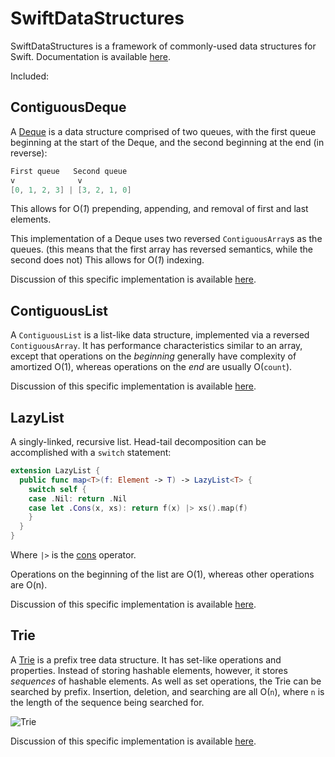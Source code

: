# SwiftDataStructures

SwiftDataStructures is a framework of commonly-used data structures for Swift. Documentation is available [here](http://oisdk.github.io/SwiftDataStructures/index.html).

Included:

## ContiguousDeque ##

A [Deque](https://en.wikipedia.org/wiki/Double-ended_queue) is a data structure comprised
of two queues, with the first queue beginning at the start of the Deque, and the second
beginning at the end (in reverse):

```swift
First queue   Second queue
v              v
[0, 1, 2, 3] | [3, 2, 1, 0]
```

This allows for O(*1*) prepending, appending, and removal of first and last elements.

This implementation of a Deque uses two reversed `ContiguousArray`s as the queues. (this
means that the first array has reversed semantics, while the second does not) This allows
for O(*1*) indexing.

Discussion of this specific implementation is available
[here](https://bigonotetaking.wordpress.com/2015/08/09/yet-another-root-of-all-evil/).

## ContiguousList ##

A `ContiguousList` is a list-like data structure, implemented via a reversed
`ContiguousArray`. It has performance characteristics similar to an array, except that
operations on the *beginning* generally have complexity of amortized O(1), whereas
operations on the *end* are usually O(`count`).

Discussion of this specific implementation is available
[here](https://bigonotetaking.wordpress.com/2015/08/09/yet-another-root-of-all-evil/).

## LazyList ##

A singly-linked, recursive list. Head-tail decomposition can be accomplished with a
`switch` statement:

```swift
extension LazyList {
  public func map<T>(f: Element -> T) -> LazyList<T> {
    switch self {
    case .Nil: return .Nil
    case let .Cons(x, xs): return f(x) |> xs().map(f)
    }
  }
}
```

Where `|>` is the [cons](https://en.wikipedia.org/wiki/Cons) operator.

Operations on the beginning of the list are O(1), whereas other operations are O(n).

Discussion of this specific implementation is available
[here](https://bigonotetaking.wordpress.com/2015/07/29/deques-queues-and-lists-in-swift-with-indirect/).

## Trie ##

A [Trie](https://en.wikipedia.org/wiki/Trie) is a prefix tree data structure. It has
set-like operations and properties. Instead of storing hashable elements, however, it
stores *sequences* of hashable elements. As well as set operations, the Trie can be
searched by prefix. Insertion, deletion, and searching are all O(`n`), where `n` is the
length of the sequence being searched for.

![Trie](https://upload.wikimedia.org/wikipedia/commons/b/be/Trie_example.svg "Trie")

Discussion of this specific implementation is available
[here](https://bigonotetaking.wordpress.com/2015/08/11/a-trie-in-swift/).